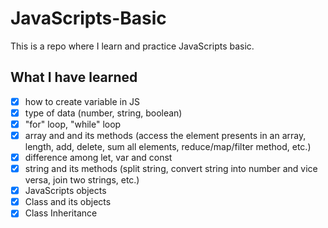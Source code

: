 # JavaScripts-Basic
This is a repo where I learn and practice JavaScripts basic. 

## What I have learned

- [x] how to create variable in JS
- [x] type of data (number, string, boolean)
- [x] "for" loop, "while" loop
- [x] array and and its methods (access the element presents in an array, length, add, delete, sum all elements, reduce/map/filter method, etc.)
- [x] difference among let, var and const
- [x] string and its methods (split string, convert string into number and vice versa, join two strings, etc.)
- [x] JavaScripts objects
- [x] Class and its objects
- [x] Class Inheritance 
